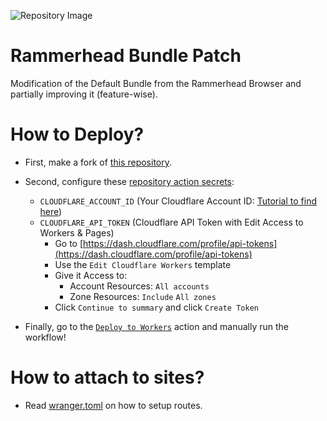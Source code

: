 ![Repository Image](https://socialify.git.ci/TheRealGeoDash2019/RammerheadBundlePatch/image?description=1&font=KoHo&forks=1&issues=1&logo=https%3A%2F%2Fsettings.lhost.dev%2Fassets%2FBetterRHLogo.png&owner=1&pattern=Charlie%20Brown&pulls=1&stargazers=1&theme=Auto)
# Rammerhead Bundle Patch
Modification of the Default Bundle from the Rammerhead Browser and partially improving it (feature-wise).

# How to Deploy?
- First, make a fork of [this repository](https://github.com/TheRealGeoDash2019/RammerheadBundlePatch/fork).

- Second, configure these [repository action secrets](../../settings/secrets/actions):
  - `CLOUDFLARE_ACCOUNT_ID` (Your Cloudflare Account ID: [Tutorial to find here](https://developers.cloudflare.com/fundamentals/setup/find-account-and-zone-ids/#find-account-id-workers-and-pages))
  - `CLOUDFLARE_API_TOKEN` (Cloudflare API Token with Edit Access to Workers & Pages)
  	- Go to [https://dash.cloudflare.com/profile/api-tokens](https://dash.cloudflare.com/profile/api-tokens)
    - Use the `Edit Cloudflare Workers` template
    - Give it Access to:
      - Account Resources: `All accounts`
      - Zone Resources: `Include` `All zones`
    - Click `Continue to summary` and click `Create Token`

- Finally, go to the [`Deploy to Workers`](../../actions/workflows/manual.yml) action and manually run the workflow!

# How to attach to sites?
- Read [wranger.toml](./wrangler.toml) on how to setup routes.
